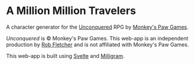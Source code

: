 # A Million Million Travelers

A character generator for the [Unconquered](https://monkeys-paw-games.itch.io/unconquered-free-artless-edition) RPG by [Monkey's Paw Games](https://monkeyspawgames.com/).

_Unconquered_ is © Monkey's Paw Games. This web-app is an independent production by [Rob Fletcher](https://twitter.com/_fletchr) and is not affiliated with Monkey's Paw Games.

This web-app is built using [Svelte](https://svelte.dev/) and [Milligram](https://milligram.io/).
